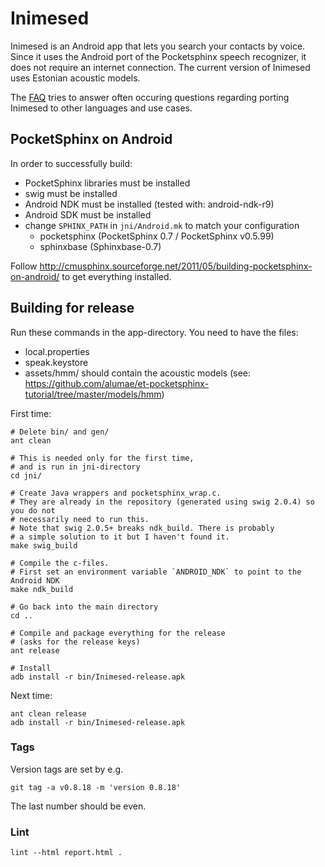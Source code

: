 Inimesed
========

Inimesed is an Android app that lets you search your contacts by voice.
Since it uses the Android port of the Pocketsphinx speech recognizer, it does not require an internet connection.
The current version of Inimesed uses Estonian acoustic models.

The [FAQ](https://github.com/Kaljurand/Inimesed/wiki/FAQ) tries to answer often occuring
questions regarding porting Inimesed to other languages and use cases.


PocketSphinx on Android
-----------------------

In order to successfully build:

  - PocketSphinx libraries must be installed
  - swig must be installed
  - Android NDK must be installed (tested with: android-ndk-r9)
  - Android SDK must be installed
  - change `SPHINX_PATH` in `jni/Android.mk` to match your configuration
    - pocketsphinx (PocketSphinx 0.7 / PocketSphinx v0.5.99)
    - sphinxbase (Sphinxbase-0.7)

Follow <http://cmusphinx.sourceforge.net/2011/05/building-pocketsphinx-on-android/>
to get everything installed.


Building for release
--------------------

Run these commands in the app-directory. You need to have the files:

  - local.properties
  - speak.keystore
  - assets/hmm/ should contain the acoustic models (see: <https://github.com/alumae/et-pocketsphinx-tutorial/tree/master/models/hmm>)

First time:

	# Delete bin/ and gen/
	ant clean

	# This is needed only for the first time,
	# and is run in jni-directory
	cd jni/

	# Create Java wrappers and pocketsphinx_wrap.c.
	# They are already in the repository (generated using swig 2.0.4) so you do not
	# necessarily need to run this.
	# Note that swig 2.0.5+ breaks ndk_build. There is probably
	# a simple solution to it but I haven't found it.
	make swig_build

	# Compile the c-files.
	# First set an environment variable `ANDROID_NDK` to point to the Android NDK
	make ndk_build

	# Go back into the main directory
	cd ..

	# Compile and package everything for the release
	# (asks for the release keys)
	ant release

	# Install
	adb install -r bin/Inimesed-release.apk


Next time:

	ant clean release
	adb install -r bin/Inimesed-release.apk


### Tags

Version tags are set by e.g.

	git tag -a v0.8.18 -m 'version 0.8.18'

The last number should be even.


### Lint

	lint --html report.html .
